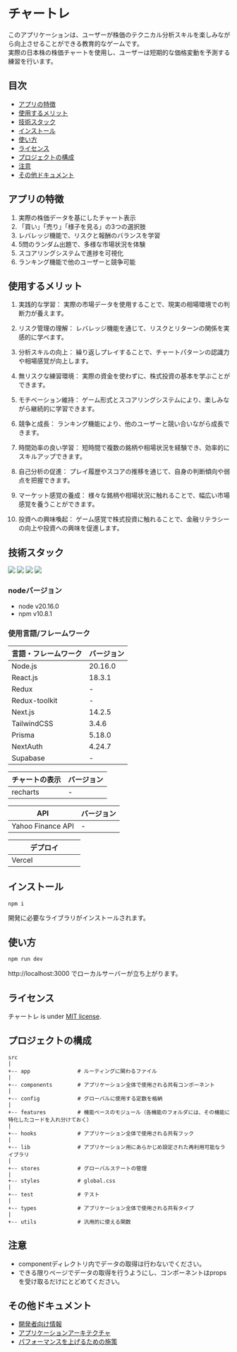 # チャートレ

このアプリケーションは、ユーザーが株価のテクニカル分析スキルを楽しみながら向上させることができる教育的なゲームです。<br>
実際の日本株の株価チャートを使用し、ユーザーは短期的な価格変動を予測する練習を行います。

## 目次

- [アプリの特徴](#heading-01)
- [使用するメリット](#heading-02)
- [技術スタック](#heading-03)
- [インストール](#heading-04)
- [使い方](#heading-05)
- [ライセンス](#heading-06)
- [プロジェクトの構成](#heading-07)
- [注意](#heading-08)
- [その他ドキュメント](#heading-09)

<h2 id="heading-01">アプリの特徴</h2>

1. 実際の株価データを基にしたチャート表示
1. 「買い」「売り」「様子を見る」の3つの選択肢
1. レバレッジ機能で、リスクと報酬のバランスを学習
1. 5問のランダム出題で、多様な市場状況を体験
1. スコアリングシステムで進捗を可視化
1. ランキング機能で他のユーザーと競争可能

<h2 id="heading-02">使用するメリット</h2>

1. 実践的な学習：
   実際の市場データを使用することで、現実の相場環境での判断力が養えます。

1. リスク管理の理解：
   レバレッジ機能を通じて、リスクとリターンの関係を実感的に学べます。

1. 分析スキルの向上：
   繰り返しプレイすることで、チャートパターンの認識力や相場感覚が向上します。

1. 無リスクな練習環境：
   実際の資金を使わずに、株式投資の基本を学ぶことができます。

1. モチベーション維持：
   ゲーム形式とスコアリングシステムにより、楽しみながら継続的に学習できます。

1. 競争と成長：
   ランキング機能により、他のユーザーと競い合いながら成長できます。

1. 時間効率の良い学習：
   短時間で複数の銘柄や相場状況を経験でき、効率的にスキルアップできます。

1. 自己分析の促進：
   プレイ履歴やスコアの推移を通じて、自身の判断傾向や弱点を把握できます。

1. マーケット感覚の養成：
   様々な銘柄や相場状況に触れることで、幅広い市場感覚を養うことができます。

1. 投資への興味喚起：
   ゲーム感覚で株式投資に触れることで、金融リテラシーの向上や投資への興味を促進します。

<h2 id="heading-03">技術スタック</h2>
<p style="display: inline">
  <!-- フロントエンドのフレームワーク一覧 -->
  <img src="https://img.shields.io/badge/-Node.js-000000.svg?logo=node.js&style=for-the-badge">
  <img src="https://img.shields.io/badge/-React-20232A?style=for-the-badge&logo=react&logoColor=61DAFB">
  <img src="https://img.shields.io/badge/-Next.js-000000.svg?logo=next.js&style=for-the-badge">
  <img src="https://img.shields.io/badge/-TailwindCSS-000000.svg?logo=tailwindcss&style=for-the-badge">
</p>

### nodeバージョン

- node v20.16.0
- npm v10.8.1

### 使用言語/フレームワーク

| 言語・フレームワーク | バージョン |
| -------------------- | ---------- |
| Node.js              | 20.16.0    |
| React.js             | 18.3.1     |
| Redux                | -          |
| Redux-toolkit        | -          |
| Next.js              | 14.2.5     |
| TailwindCSS          | 3.4.6      |
| Prisma               | 5.18.0     |
| NextAuth             | 4.24.7     |
| Supabase             | -          |

| チャートの表示 | バージョン |
| -------------- | ---------- |
| recharts       | -          |

| API               | バージョン |
| ----------------- | ---------- |
| Yahoo Finance API | -          |

| デプロイ            |
| ------------------- |
| Vercel 　　　　　　 |

<h2 id="heading-04">インストール</h2>

```bash
npm i
```

開発に必要なライブラリがインストールされます。

<h2 id="heading-05">使い方</h2>

```bash
npm run dev

```

http://localhost:3000 でローカルサーバーが立ち上がります。

<h2 id="heading-06">ライセンス</h2>

チャートレ is under [MIT license](https://en.wikipedia.org/wiki/MIT_License).

<h2 id="heading-07">プロジェクトの構成</h2>

```
src
|
+-- app               # ルーティングに関わるファイル
|
+-- components        # アプリケーション全体で使用される共有コンポーネント
|
+-- config            # グローバルに使用する定数を格納
|
+-- features          # 機能ベースのモジュール（各機能のフォルダには、その機能に特化したコードを入れ分けておく）
|
+-- hooks             # アプリケーション全体で使用される共有フック
|
+-- lib               # アプリケーション用にあらかじめ設定された再利用可能なライブラリ
|
+-- stores            # グローバルステートの管理
|
+-- styles            # global.css
|
+-- test              # テスト
|
+-- types             # アプリケーション全体で使用される共有タイプ
|
+-- utils             # 汎用的に使える関数
```

<h2 id="heading-08">注意</h2>

<ul>
<li>componentディレクトリ内でデータの取得は行わないでください。</li>
<li>できる限りページでデータの取得を行うようにし、コンポーネントはpropsを受け取るだけにとどめてください。</li>
</ul>

<h2 id="heading-09">その他ドキュメント</h2>

- [開発者向け情報](/developer.md)
- [アプリケーションアーキテクチャ](/application-design.md)
- [パフォーマンスを上げるための施策](/performance.md)
